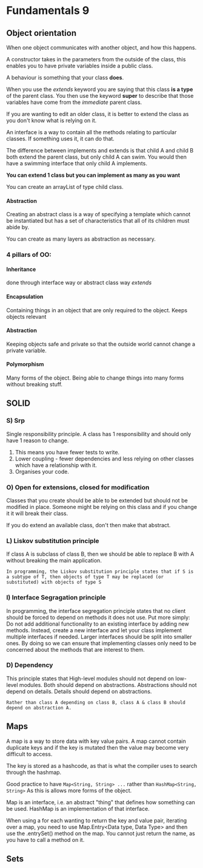 # Fundamentals 9
## Object orientation
When one object communicates with another object, and how this happens. 

A constructor takes in the parameters from the outside of the class, this enables you to have private variables inside a public class.

A behaviour is something that your class **does**. 

When you use the *extends* keyword you are saying that this class **is a type** of the parent class.
You then use the keyword **super** to describe that those variables have come from the *immediate* parent class. 

If you are wanting to edit an older class, it is better to extend the class as you don't know what is relying on it. 

An interface is a way to contain all the methods relating to particular classes. If something uses it, it can do that. 

The difference between implements and extends is that child A and child B both extend the parent class, but only child A can swim. You would then have a swimming interface that only child A implements. 

**You can extend 1 class but you can implement as many as you want**

You can create an arrayList of type child class. 

#### Abstraction
Creating an abstract class is a way of specifying a template which cannot be instantiated but has a set of characteristics that all of its children must abide by.

You can create as many layers as abstraction as necessary.

### 4 pillars of OO:
#### Inheritance
done through interface way or abstract class way *extends*
#### Encapsulation
Containing things in an object that are only required to the object. 
Keeps objects relevant
#### Abstraction
Keeping objects safe and private so that the outside world cannot change a private variable. 
#### Polymorphism
Many forms of the object. Being able to change things into many forms without breaking stuff. 

## SOLID

### S) Srp 
Single responsibility principle.
A class has 1 responsibility and should only have 1 reason to change.
1. This means you have fewer tests to write. 
2. Lower coupling - fewer dependencies and less relying on other classes which have a relationship with it. 
3. Organises your code. 

### O) Open for extensions, closed for modification
Classes that you create should be able to be extended but should not be modified in place. Someone might be relying on this class and if you change it it will break their class. 

If you do extend an available class, don't then make that abstract. 

### L) Liskov substitution principle
If class A is subclass of class B, then we should be able to replace B with A without breaking the main application. 

`In programming, the Liskov substitution principle states that if S is a subtype of T, then objects of type T may be replaced (or substituted) with objects of type S`

### I) Interface Segragation principle
In programming, the interface segregation principle states that no client should be forced to depend on methods it does not use.
Put more simply: Do not add additional functionality to an existing interface by adding new methods.
Instead, create a new interface and let your class implement multiple interfaces if needed.
Larger interfaces should be split into smaller ones. By doing so we can ensure that implementing classes only need to be concerned about the methods that are interest to them.

### D) Dependency 
This principle states that
    High-level modules should not depend on low-level modules. Both should depend on abstractions.
    Abstractions should not depend on details. Details should depend on abstractions.
    
    Rather than class A depending on class B, class A & class B should depend on abstraction A. 

## Maps

A map is a way to store data with key value pairs. A map cannot contain duplicate keys and if the key is mutated then the value may become very difficult to access. 

The key is stored as a hashcode, as that is what the compiler uses to search through the hashmap. 

Good practice to have 
`Map<String, String> ...` rather than
`HashMap<String, String>` 
As this is allows more forms of the object. 

Map is an interface, i.e. an abstract "thing" that defines how something can be used. HashMap is an implementation of that interface.

When using a for each wanting to return the key and value pair, iterating over a map, you need to use Map.Entry<Data type, Data Type> and then use the .entrySet() method on the map.
You cannot just return the name, as you have to call a method on it. 


## Sets

